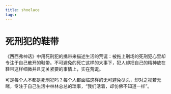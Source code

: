 ```yaml
---
title: shoelace
tags:
---
```

# 死刑犯的鞋带
《西西弗神话》中用死刑犯的携带来描述生活的荒诞：被拖上刑场的死刑犯心里却专注于自己散开的鞋带。不可避免的死亡这样的大事下，犯人却把自己的精神放在鞋带这样细微并且无关紧要的事情上，实在荒诞。

可是每个人不都是死刑犯吗？每个人都面临这样的无可避免尽头，却对之视若无睹，专注于自己生活中林林总总的琐事，“我们活着，却仿佛不知道一样”。

<!-- more -->
